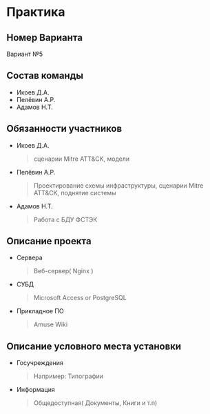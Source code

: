 # Практика

## Номер Варианта
Вариант №5

## Состав команды
- Икоев Д.А.
- Пелёвин А.Р.
- Адамов Н.Т.
  
## Обязанности участников
- Икоев Д.А.
  > сценарии Mitre ATT&CK, модели
- Пелёвин А.Р.
  > Проектирование схемы инфраструктуры, сценарии Mitre ATT&CK, поднятие системы
- Адамов Н.Т.
  >  Работа с БДУ ФСТЭК
  
## Описание проекта
- Сервера
  > Веб-сервер( Nginx )
- СУБД
  > Microsoft Access or PostgreSQL
- Прикладное ПО
  > Amuse Wiki
  
## Описание условного места установки
- Госучреждения
  > Например: Типографии
- Информация
  > Общедоступная( Документы, Книги и т.п)
